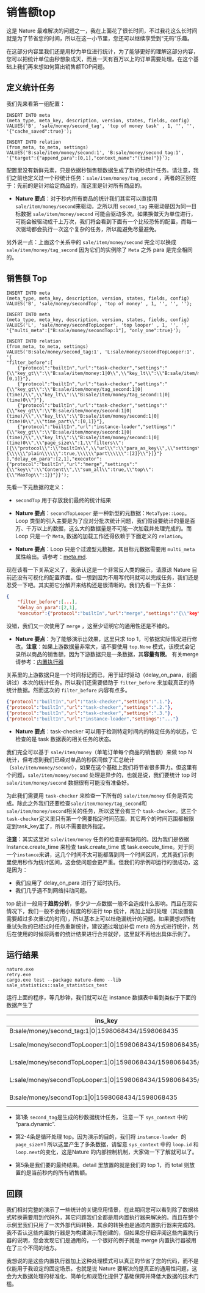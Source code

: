 # 销售额top

这是 Nature 最难解决的问题之一，我在上面花了很长时间，不过我花这么长时间就是为了节省您的时间，所以在这一小节里，您还可以继续享受到“无码”乐趣。

在这部分内容里我们还是用秒为单位进行统计，为了能够更好的理解这部分内容，您可以把统计单位由秒想象成天，而且一天有百万以上的订单需要处理。在这个基础上我们再来想如何算出销售额TOP问题。

## 定义统计任务

我们先来看第一组配置：

```mssql
INSERT INTO meta
(meta_type, meta_key, description, version, states, fields, config)
VALUES('B', 'sale/money/second_tag', 'top of money task' , 1, '', '', '{"cache_saved":true}');

INSERT INTO relation
(from_meta, to_meta, settings)
VALUES('B:sale/item/money/second:1', 'B:sale/money/second_tag:1', '{"target":{"append_para":[0,1],"context_name":"(time)"}}');
```

配置里没有新鲜元素，只是依据秒销售额数据生成了新的秒统计任务。请注意，我们之前也定义过一个秒统计任务：`sale/item/money/tag_second` ，两者的区别在于：先前的是针对给定商品的，而这里是针对所有商品的。

- **Nature 要点**：对于秒内所有商品的统计我们其实可以直接用`sale/item/money/second`来驱动，之所以用 `second_tag` 来驱动是因为同一目标数据 `sale/item/money/second` 可能会驱动多次。如果换做天为单位进行，可能会被驱动成千上万次，我们将会看到下面有一个比较恐怖的配置，而每一次驱动都会执行一次这个复杂的任务，所以能避免尽量避免。

另外说一点：上面这个关系中的 `sale/item/money/second` 完全可以换成 `sale/item/money/tag_second` 因为它们的实例除了 `Meta` 之外 para 是完全相同的。

## 销售额 Top

```mysql
INSERT INTO meta
(meta_type, meta_key, description, version, states, fields, config)
VALUES('B', 'sale/money/secondTop', 'top of money' , 1, '', '', '');

INSERT INTO meta
(meta_type, meta_key, description, version, states, fields, config)
VALUES('L', 'sale/money/secondTopLooper', 'top looper' , 1, '', '', '{"multi_meta":["B:sale/money/secondTop:1"], "only_one":true}');

INSERT INTO relation
(from_meta, to_meta, settings)
VALUES('B:sale/money/second_tag:1', 'L:sale/money/secondTopLooper:1', '{
"filter_before":[
    {"protocol":"builtIn","url":"task-checker","settings":"{\\"key_gt\\":\\"B:sale/item/money:1|0\\",\\"key_lt\\":\\"B:sale/item/money:1|1\\",\\"time_part\\":[0,1]}"},
    {"protocol":"builtIn","url":"task-checker","settings":"{\\"key_gt\\":\\"B:sale/item/money/tag_second:1|0|(time)/\\",\\"key_lt\\":\\"B:sale/item/money/tag_second:1|0|(time)0\\"}"},
    {"protocol":"builtIn","url":"task-checker","settings":"{\\"key_gt\\":\\"B:sale/item/money/second:1|0|(time)/\\",\\"key_lt\\":\\"B:sale/item/money/second:1|0|(time)0\\",\\"time_part\\":[0,1]}"},
    {"protocol":"builtIn","url":"instance-loader","settings":"{\\"key_gt\\":\\"B:sale/item/money/second:1|0|(time)/\\",\\"key_lt\\":\\"B:sale/item/money/second:1|0|(time)0\\",\\"page_size\\":1,\\"filters\\":[{\\"protocol\\":\\"builtIn\\",\\"url\\":\\"para_as_key\\",\\"settings\\":\\"{\\\\\\"plain\\\\\\":true,\\\\\\"part\\\\\\":[2]}\\"}]}"}
],"delay_on_para":[2,1],"executor":{"protocol":"builtIn","url":"merge","settings":"{\\"key\\":\\"Content\\",\\"sum_all\\":true,\\"top\\":{\\"MaxTop\\":1}}"}}');
```

先看一下元数据的定义：

-  `secondTop` 用于存放我们最终的统计结果

- **Nature 要点**：`secondTopLooper` 是一种新型的元数据：`MetaType::Loop`。Loop 类型的引入主要是为了应对分批次统计问题，我们假设要统计的量是百万、千万以上的数据，这么大的数据量是不可能一次加载并处理完成的。而 Loop 只是一个 `Meta`, 数据的加载工作还得依赖于下面定义的 `relation`。
- **Nature 要点**：Loop 只是个过渡型元数据，其目标元数据需要用 `multi_meta`属性给出。请参考：[meta.md](https://github.com/llxxbb/Nature/blob/master/doc/ZH/help/meta.md).

现在该看一下关系定义了，我承认这是一个非常反人类的展示，请原谅 Nature 目前还没有可视化的配置界面。但一想到因为不用写代码就可以完成任务，我们还是忍受一下吧。其实把它分解开来结构还是很清晰的。我们先看一下主体：

```json
{
	"filter_before":[...],
    "delay_on_para":[2,1],
    "executor":{"protocol":"builtIn","url":"merge","settings":"{\\"key\\":\\"Content\\",\\"sum_all\\":true,\\"top\\":{\\"MaxTop\\":1}}"}}
```

没错，我们又一次使用了 `merge` ，这至少证明它的通用性还是不错的。

- **Nature 要点**：为了能够演示出效果，这里只求 top 1，可依据实际情况进行修改。**注意**：如果上游数据量非常大，请不要使用 `top.None` 模式，该模式会记录所以商品的销售额，因为下游数据只是一条数据，其**容量有限**。 有关merge 请参考：[内置执行器](https://github.com/llxxbb/Nature/blob/master/doc/ZH/help/built-in.md)

关系里的上游数据只是一个时间标记而已，用于延时驱动（delay_on_para，前面讲过）本次的统计任务。所以我们还需要借助于 `filter_before` 来加载真正的待统计数据。然而这次的 `filter_before` 内容有点多。

```json
{"protocol":"builtIn","url":"task-checker","settings":".1."},
{"protocol":"builtIn","url":"task-checker","settings":".2."},
{"protocol":"builtIn","url":"task-checker","settings":".3."},
{"protocol":"builtIn","url":"instance-loader","settings":"..."}
```

- **Nature 要点**：task-checker 可以用于检测特定时间内的特定任务的状态，它检查的是 task 数据表的相关任务的状态。

我们完全可以基于 `sale/item/money`（单笔订单每个商品的销售额）来做 top N 统计，但考虑到我们已经对单品的秒区间做了汇总统计（`sale/item/money/second`），如果在这个基础上我们将节省很多算力。但这里有个问题，`sale/item/money/second` 处理是异步的，也就是说，我们要统计 top 时`sale/item/money/second` 数据很有可能没有准备好。

为此我们需要用 `task-checker` 来检查一下所有的 `sale/item/money` 任务是否完成。除此之外我们还要检查`sale/item/money/tag_second`和`sale/item/money/second`相关的任务，所以这里会有三个 `task-checker`。这三个 `task-checker`定义里只有第一个需要指定时间范围，其它两个的时间范围都被限定到task_key里了，所以不需要额外指定。

**注意**：其实这里对 `sale/item/money` 任务的检查是有缺陷的。因为我们是依据 Instance.create_time 来检查 task.create_time 或 task.execute_time。对于同一个`instance`来讲，这几个时间不太可能都落到同一个时间区间，尤其我们示例里使用秒作为统计区间，这会使问题会更严重。但我们的示例却运行的很成功，这是因为：

- 我们应用了 delay_on_para 进行了延时执行。
- 我们几乎遇不到网络抖动问题。

 top 统计一般用于**趋势分析**，多少少一点数据一般不会造成什么影响。而且在现实情况下，我们一般不会用小粒度的秒进行 top 统计，再加上延时处理（其设置值需要超过多次重试的时间），所以基本上可以杜绝漏统计的问题。如果要想对所有重试失败的已经过时任务重新统计，建议通过增加补偿 meta 的方式进行统计，然后在使用的时候将两者的统计结果进行合并就好，这里就不再给出具体示例了。

## 运行结果

```shell
nature.exe
retry.exe
cargo.exe test --package nature-demo --lib sale_statistics::sale_statistics_test
```

运行上面的程序，等几秒钟，我们就可以在 instance 数据表中看到类似于下面的数据产生了

| ins_key                                                    | content                            | sys_context                                                  |
| ---------------------------------------------------------- | ---------------------------------- | ------------------------------------------------------------ |
| B:sale/money/second_tag:1\|0\|1598068434/1598068435        |                                    | {"para.dynamic":"[[\"(time)\",\"1598068434/1598068435\"]]"}  |
| L:sale/money/secondTopLooper:1\|0\|1598068434/1598068435/1 | {"detail":{"1":7000},"total":7000} | {"loop.task":"{...},"loop.id":"1","loop.next":"B:sale/item/money/second:1\|0\|1598068434/1598068435/1\|0"} |
| L:sale/money/secondTopLooper:1\|0\|1598068434/1598068435/2 | {"detail":{"1":7000},"total":7300} | {"loop.task":"{...},"loop.id":"2","loop.next":"B:sale/item/money/second:1\|0\|1598068434/1598068435/2\|0"} |
| L:sale/money/secondTopLooper:1\|0\|1598068434/1598068435/3 | {"detail":{"1":7000},"total":7311} | {"loop.task":"{...},"loop.id":"3","loop.next":"B:sale/item/money/second:1\|0\|1598068434/1598068435/2\|0"} |
| B:sale/money/secondTop:1\|0\|1598068434/1598068435         | {"detail":{"1":7000},"total":7311} |                                                              |

- 第1条 `second_tag`是生成的秒数据统计任务， 注意一下 `sys_context` 中的 “para.dynamic”.

- 第2-4条是循环处理 top。因为演示的目的，我们将 `instance-loader `的 `page_size`=1 所以这里产生了多条数据，请留意 `sys_context` 中的 `loop.id` 和  `loop.next`的变化，这是Nature 的内部控制机制，大家做一下了解就可以了。
- 第5条是我们要的最终结果。detail 里放置的就是我们的 top 1，而 total 则放置的是当前秒内的所有销售额。

## 回顾

我们相对完整的演示了一些统计的关键应用情景，在此期间您可以看到除了数据格式转换需要用到代码外，其它问题我们全都是用内置执行器来解决的。而且在整个示例里我们只用了一次外部代码转换，其余的转换也是通过内置执行器来完成的。我不否认这些内置执行器是为构建演示而创建的，但如果您仔细评阅这些内置执行器的说明，您会发现它们是通用的，一个很好的例子就是 merge 内置执行器被用在了三个不同的地方。

我想说的是这些内置执行器加上这种处理模式可以真正的节省了您的代码，而不是仅能用于我设定的固定场景。也就是说 Nature 要解决的是真正的通用性问题，这会为大数据处理的标准化、简单化和规范化提供了基础保障并降低大数据的技术门槛。

